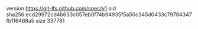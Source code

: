 version https://git-lfs.github.com/spec/v1
oid sha256:ecd29972cd4b633c057eb0f74b94935f5a50c345d0433c79784347fb116468a5
size 337781
